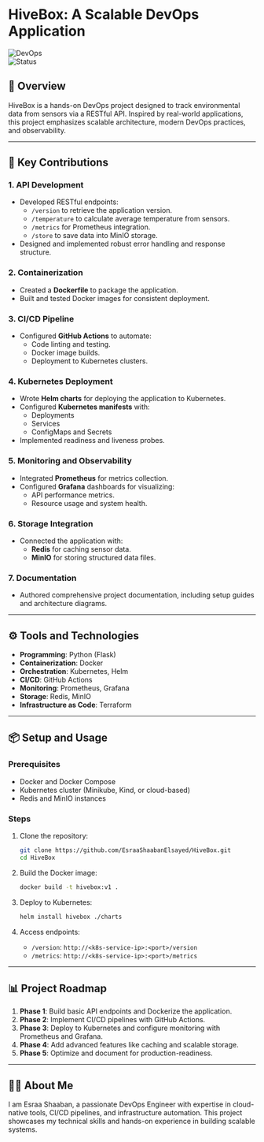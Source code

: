 
# **HiveBox: A Scalable DevOps Application**

![DevOps](https://img.shields.io/badge/DevOps-Kubernetes-blue)  
![Status](https://img.shields.io/badge/Status-In%20Progress-orange)  

## **📜 Overview**

HiveBox is a hands-on DevOps project designed to track environmental data from sensors via a RESTful API. Inspired by real-world applications, this project emphasizes scalable architecture, modern DevOps practices, and observability.

---

## **🌟 Key Contributions**

### 1. **API Development**
   - Developed RESTful endpoints:
     - `/version` to retrieve the application version.
     - `/temperature` to calculate average temperature from sensors.
     - `/metrics` for Prometheus integration.
     - `/store` to save data into MinIO storage.
   - Designed and implemented robust error handling and response structure.

### 2. **Containerization**
   - Created a **Dockerfile** to package the application.
   - Built and tested Docker images for consistent deployment.

### 3. **CI/CD Pipeline**
   - Configured **GitHub Actions** to automate:
     - Code linting and testing.
     - Docker image builds.
     - Deployment to Kubernetes clusters.

### 4. **Kubernetes Deployment**
   - Wrote **Helm charts** for deploying the application to Kubernetes.
   - Configured **Kubernetes manifests** with:
     - Deployments
     - Services
     - ConfigMaps and Secrets
   - Implemented readiness and liveness probes.

### 5. **Monitoring and Observability**
   - Integrated **Prometheus** for metrics collection.
   - Configured **Grafana** dashboards for visualizing:
     - API performance metrics.
     - Resource usage and system health.

### 6. **Storage Integration**
   - Connected the application with:
     - **Redis** for caching sensor data.
     - **MinIO** for storing structured data files.

### 7. **Documentation**
   - Authored comprehensive project documentation, including setup guides and architecture diagrams.

---

## **⚙️ Tools and Technologies**

- **Programming**: Python (Flask) 
- **Containerization**: Docker  
- **Orchestration**: Kubernetes, Helm  
- **CI/CD**: GitHub Actions  
- **Monitoring**: Prometheus, Grafana  
- **Storage**: Redis, MinIO  
- **Infrastructure as Code**: Terraform

---



## **📦 Setup and Usage**

### Prerequisites

- Docker and Docker Compose
- Kubernetes cluster (Minikube, Kind, or cloud-based)
- Redis and MinIO instances

### Steps

1. Clone the repository:
   ```bash
   git clone https://github.com/EsraaShaabanElsayed/HiveBox.git
   cd HiveBox
   ```

2. Build the Docker image:
   ```bash
   docker build -t hivebox:v1 .
   ```

3. Deploy to Kubernetes:
   ```bash
   helm install hivebox ./charts
   ```

4. Access endpoints:
   - `/version`: `http://<k8s-service-ip>:<port>/version`
   - `/metrics`: `http://<k8s-service-ip>:<port>/metrics`

---

## **📊 Project Roadmap**

1. **Phase 1**: Build basic API endpoints and Dockerize the application.
2. **Phase 2**: Implement CI/CD pipelines with GitHub Actions.
3. **Phase 3**: Deploy to Kubernetes and configure monitoring with Prometheus and Grafana.
4. **Phase 4**: Add advanced features like caching and scalable storage.
5. **Phase 5**: Optimize and document for production-readiness.

---

## **👨‍💻 About Me**

I am Esraa Shaaban, a passionate DevOps Engineer with expertise in cloud-native tools, CI/CD pipelines, and infrastructure automation. This project showcases my technical skills and hands-on experience in building scalable systems.
